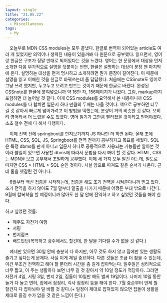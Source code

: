 ```yaml
---
layout: single
title: "21.05.22"
categories:
  - Miscellaneous
tags:
  - My
---
```

　오늘부로 MDN CSS modules는 모두 끝냈다. 한글로 번역이 되어있는 article도 여러 개 있었지만 의역이나 생략된 내용이 있을까봐 다 원문으로 공부했다. 읽으면서, 영어랑 한글은 구조가 정말 반대로 되어있다는 것을 느꼈다. 영어는 한 문장에서 대상을 먼저 소개한 다음 부가적으로 설명을 덧붙이는 반면, 한글은 설명하는 대상이 문장 맨 마지막에 온다. 설명하는 대상을 먼저 명시하고 소개하려면 뭔가 문장이 길어진다. 이 때문에 설명을 읽고 이해한 것을 한글로 바꿔쓰는데 좀 답답했다. 처음에는 CSSnote도 영어로 그냥 쓰려 했지만, 두고두고 보려고 만드는 것이기 때문에 한글로 바꿨다. 완성된 CSSnote를 한글에 붙여넣으니까 약 16만 자, 156페이지가 나왔다. 그림, markup까지 포함하면 더 늘어날 것 같다. 이게 CSS modules를 요약해서 쓴 내용이니까 CSS modules를 다 합치면 입문서 하나 만큼의 두께는 나올 것이다. 책으로 공부하면 너무 길 것 같아서 빠르게 넘어가려고 이 방법을 택했는데, 분량이 거의 비슷한 것 같다. 오히려 영어라서 더 느렸을 수도 있겠다. 영어 읽기가 그만큼 빨라졌을 것이라고 믿어야겠다. 소초 철수 전에 다 해서 다행이다.

　이제 전역 전에 springboot를 만져보기까지 JS 하나만 더 하면 된다. 올해 초에 HTML, CSS, SQL, JS, Springboot를 전역 전까지 공부하자고 목표를 세웠다. SQL은 특정 dbms를 판게 아니고 입문서 하나로 공통적으로 사용되는 기능들만 알아본 것이라 쓸일이 있으면 사용할 dbms에 따라서 문법을 다시 봐야 할 것 같다. HTML, CSS는 MDN을 보고 공부해서 조밀하게 공부했다. 이제 세 가지 모두 알긴 아는데, 밀도로 따지면 CSS > HTML > SQL 순인 것이다. 사실 양으로 따져도 같은 순서가 나온다. 근데 둘을 헷갈린 건 아니다.
 
　6월부터 백신 접종을 시작하는데, 접종을 해도 조기 전역을 시켜준다니까 믿고 있다. 조기 전역을 하지 않아도 7월 말부터 말출을 나가기 때문에 어쨌든 부대 밖으로 나간다. 9월에 칼복학을 할 예정이니까 많아도 한 달 안에 전역하고 하고 싶었던 것들을 해야 한다.
 
하고 싶었던 것들:
- 제주도 자전거 여행
- 서핑
- 번지점프
- 배드민턴(복학하고 광주에서도 할건데, 한 달을 기다릴 수가 없을 것 같다.)

　얘네만 있으면 30일 안에 충분히 다 하지만, 아무 것도 하지 않고 집에만 있는 생활도 즐기고 싶다는게 문제다. 사실 이게 제일 중요하다. 다른 것들은 조금 더 참을 수 있는데, 이건 무조건 전역하고 해야 할 뿐더러 시간을 좀 길게 잡아먹는다. 일주일은 심리적으로 너무 짧고, 이 주는 생활하다 보면 너무 길 것 같아서 약 10일 정도가 적당하다. 그러면 자전거 4일, 서핑 3일, 번지 2일, 집돌이 10일만 해도 벌써 19일이다. 나머지 10일 동안 놀거 다 놀고 면허, 집에서 짐정리, 긱사 짐정리 등을 해야 한다. 7월 중순부터 언제 뭘 할건지 다 잡아놔야 덜 바쁠 것 같다.(+ 일정이 제대로 잡혀있지 않으면 집돌이 생활을 제대로 즐길 수가 없을 것 같은 느낌이 든다.)

　